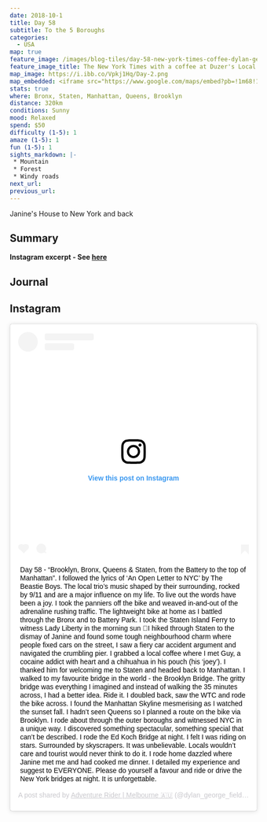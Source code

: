 ```yaml
---
date: 2018-10-1
title: Day 58
subtitle: To the 5 Boroughs
categories:
  - USA
map: true
feature_image: /images/blog-tiles/day-58-new-york-times-coffee-dylan-george-field.JPG
feature_image_title: The New York Times with a coffee at Duzer's Local Café, Staten Island, New York, USA
map_image: https://i.ibb.co/Vpkj1Hq/Day-2.png
map_embedded: <iframe src="https://www.google.com/maps/embed?pb=!1m68!1m12!1m3!1d385968.38866597303!2d-73.85626927287744!3d40.90745630767024!2m3!1f0!2f0!3f0!3m2!1i1024!2i768!4f13.1!4m53!3e0!4m5!1s0x89e87460a6f831db%3A0x40f9029978d74083!2sMilford%2C%20CT%2C%20USA!3m2!1d41.230697899999996!2d-73.064036!4m5!1s0x89c2590162907fc7%3A0xe0bcd56532f8916d!2sGrand%20Central%20Station%2C%20East%2041st%20Street%2C%20New%20York%2C%20NY%2C%20USA!3m2!1d40.750912199999995!2d-73.977026!4m5!1s0x89c25a137caafabf%3A0x8d78325cd63cf060!2sStaten%20Island%20Ferry%2C%20South%20Street%2C%20New%20York%2C%20NY%2C%20USA!3m2!1d40.7013706!2d-74.01336909999999!4m4!2s40.62885%2C-74.0799417!3m2!1d40.62885!2d-74.07994169999999!4m5!1s0x89c25a19881b83fb%3A0x979b0a4fe0492ce6!2sWorld%20Trade%20Center%2C%20Manhattan%2C%20New%20York%2C%20NY%2C%20USA!3m2!1d40.711801099999995!2d-74.0131196!4m5!1s0x89c25a2343ce7b2b%3A0x2526ddba7abd465c!2sBrooklyn%20Bridge%2C%20Brooklyn%20Bridge%2C%20New%20York%2C%20NY%2C%20USA!3m2!1d40.7060855!2d-73.9968643!4m4!2s40.663975%2C-73.8373028!3m2!1d40.663975!2d-73.8373028!4m5!1s0x89c25fa191b4692b%3A0xe573e64fb17e324a!2sJackson%20Heights%2C%20Queens%2C%20NY%2C%20USA!3m2!1d40.7556818!2d-73.8830701!4m5!1s0x89e87460a6f831db%3A0x40f9029978d74083!2sMilford%2C%20CT%2C%20USA!3m2!1d41.230697899999996!2d-73.064036!5e0!3m2!1sen!2sau!4v1577505466903!5m2!1sen!2sau" width="100%" height="500" frameborder="0" style="border:0;" allowfullscreen=""></iframe>
stats: true
where: Bronx, Staten, Manhattan, Queens, Brooklyn
distance: 320km
conditions: Sunny
mood: Relaxed
spend: $50
difficulty (1-5): 1 
amaze (1-5): 1
fun (1-5): 1
sights_markdown: |-
 * Mountain
 * Forest
 * Windy roads
next_url:
previous_url:
---
```

Janine's House to New York and back

## Summary
<p><strong>Instagram excerpt - See <a href="#instagram">here</a></strong></p>

## Journal

<h2><div id="instagram">Instagram</div></h2>

<div style="display:flex;justify-content:center">
  <blockquote class="instagram-media" data-instgrm-captioned data-instgrm-permalink="https://www.instagram.com/p/BorqWQyghEJ/?utm_source=ig_embed&amp;utm_campaign=loading" data-instgrm-version="12" style=" background:#FFF; border:0; border-radius:3px; box-shadow:0 0 1px 0 rgba(0,0,0,0.5),0 1px 10px 0 rgba(0,0,0,0.15); margin: 1px; max-width:540px; min-width:326px; padding:0; width:99.375%; width:-webkit-calc(100% - 2px); width:calc(100% - 2px);"><div style="padding:16px;"> <a href="https://www.instagram.com/p/BorqWQyghEJ/?utm_source=ig_embed&amp;utm_campaign=loading" style=" background:#FFFFFF; line-height:0; padding:0 0; text-align:center; text-decoration:none; width:100%;" target="_blank"> <div style=" display: flex; flex-direction: row; align-items: center;"> <div style="background-color: #F4F4F4; border-radius: 50%; flex-grow: 0; height: 40px; margin-right: 14px; width: 40px;"></div> <div style="display: flex; flex-direction: column; flex-grow: 1; justify-content: center;"> <div style=" background-color: #F4F4F4; border-radius: 4px; flex-grow: 0; height: 14px; margin-bottom: 6px; width: 100px;"></div> <div style=" background-color: #F4F4F4; border-radius: 4px; flex-grow: 0; height: 14px; width: 60px;"></div></div></div><div style="padding: 19% 0;"></div> <div style="display:block; height:50px; margin:0 auto 12px; width:50px;"><svg width="50px" height="50px" viewBox="0 0 60 60" version="1.1" xmlns="https://www.w3.org/2000/svg" xmlns:xlink="https://www.w3.org/1999/xlink"><g stroke="none" stroke-width="1" fill="none" fill-rule="evenodd"><g transform="translate(-511.000000, -20.000000)" fill="#000000"><g><path d="M556.869,30.41 C554.814,30.41 553.148,32.076 553.148,34.131 C553.148,36.186 554.814,37.852 556.869,37.852 C558.924,37.852 560.59,36.186 560.59,34.131 C560.59,32.076 558.924,30.41 556.869,30.41 M541,60.657 C535.114,60.657 530.342,55.887 530.342,50 C530.342,44.114 535.114,39.342 541,39.342 C546.887,39.342 551.658,44.114 551.658,50 C551.658,55.887 546.887,60.657 541,60.657 M541,33.886 C532.1,33.886 524.886,41.1 524.886,50 C524.886,58.899 532.1,66.113 541,66.113 C549.9,66.113 557.115,58.899 557.115,50 C557.115,41.1 549.9,33.886 541,33.886 M565.378,62.101 C565.244,65.022 564.756,66.606 564.346,67.663 C563.803,69.06 563.154,70.057 562.106,71.106 C561.058,72.155 560.06,72.803 558.662,73.347 C557.607,73.757 556.021,74.244 553.102,74.378 C549.944,74.521 548.997,74.552 541,74.552 C533.003,74.552 532.056,74.521 528.898,74.378 C525.979,74.244 524.393,73.757 523.338,73.347 C521.94,72.803 520.942,72.155 519.894,71.106 C518.846,70.057 518.197,69.06 517.654,67.663 C517.244,66.606 516.755,65.022 516.623,62.101 C516.479,58.943 516.448,57.996 516.448,50 C516.448,42.003 516.479,41.056 516.623,37.899 C516.755,34.978 517.244,33.391 517.654,32.338 C518.197,30.938 518.846,29.942 519.894,28.894 C520.942,27.846 521.94,27.196 523.338,26.654 C524.393,26.244 525.979,25.756 528.898,25.623 C532.057,25.479 533.004,25.448 541,25.448 C548.997,25.448 549.943,25.479 553.102,25.623 C556.021,25.756 557.607,26.244 558.662,26.654 C560.06,27.196 561.058,27.846 562.106,28.894 C563.154,29.942 563.803,30.938 564.346,32.338 C564.756,33.391 565.244,34.978 565.378,37.899 C565.522,41.056 565.552,42.003 565.552,50 C565.552,57.996 565.522,58.943 565.378,62.101 M570.82,37.631 C570.674,34.438 570.167,32.258 569.425,30.349 C568.659,28.377 567.633,26.702 565.965,25.035 C564.297,23.368 562.623,22.342 560.652,21.575 C558.743,20.834 556.562,20.326 553.369,20.18 C550.169,20.033 549.148,20 541,20 C532.853,20 531.831,20.033 528.631,20.18 C525.438,20.326 523.257,20.834 521.349,21.575 C519.376,22.342 517.703,23.368 516.035,25.035 C514.368,26.702 513.342,28.377 512.574,30.349 C511.834,32.258 511.326,34.438 511.181,37.631 C511.035,40.831 511,41.851 511,50 C511,58.147 511.035,59.17 511.181,62.369 C511.326,65.562 511.834,67.743 512.574,69.651 C513.342,71.625 514.368,73.296 516.035,74.965 C517.703,76.634 519.376,77.658 521.349,78.425 C523.257,79.167 525.438,79.673 528.631,79.82 C531.831,79.965 532.853,80.001 541,80.001 C549.148,80.001 550.169,79.965 553.369,79.82 C556.562,79.673 558.743,79.167 560.652,78.425 C562.623,77.658 564.297,76.634 565.965,74.965 C567.633,73.296 568.659,71.625 569.425,69.651 C570.167,67.743 570.674,65.562 570.82,62.369 C570.966,59.17 571,58.147 571,50 C571,41.851 570.966,40.831 570.82,37.631"></path></g></g></g></svg></div><div style="padding-top: 8px;"> <div style=" color:#3897f0; font-family:Arial,sans-serif; font-size:14px; font-style:normal; font-weight:550; line-height:18px;"> View this post on Instagram</div></div><div style="padding: 12.5% 0;"></div> <div style="display: flex; flex-direction: row; margin-bottom: 14px; align-items: center;"><div> <div style="background-color: #F4F4F4; border-radius: 50%; height: 12.5px; width: 12.5px; transform: translateX(0px) translateY(7px);"></div> <div style="background-color: #F4F4F4; height: 12.5px; transform: rotate(-45deg) translateX(3px) translateY(1px); width: 12.5px; flex-grow: 0; margin-right: 14px; margin-left: 2px;"></div> <div style="background-color: #F4F4F4; border-radius: 50%; height: 12.5px; width: 12.5px; transform: translateX(9px) translateY(-18px);"></div></div><div style="margin-left: 8px;"> <div style=" background-color: #F4F4F4; border-radius: 50%; flex-grow: 0; height: 20px; width: 20px;"></div> <div style=" width: 0; height: 0; border-top: 2px solid transparent; border-left: 6px solid #f4f4f4; border-bottom: 2px solid transparent; transform: translateX(16px) translateY(-4px) rotate(30deg)"></div></div><div style="margin-left: auto;"> <div style=" width: 0px; border-top: 8px solid #F4F4F4; border-right: 8px solid transparent; transform: translateY(16px);"></div> <div style=" background-color: #F4F4F4; flex-grow: 0; height: 12px; width: 16px; transform: translateY(-4px);"></div> <div style=" width: 0; height: 0; border-top: 8px solid #F4F4F4; border-left: 8px solid transparent; transform: translateY(-4px) translateX(8px);"></div></div></div></a> <p style=" margin:8px 0 0 0; padding:0 4px;"> <a href="https://www.instagram.com/p/BorqWQyghEJ/?utm_source=ig_embed&amp;utm_campaign=loading" style=" color:#000; font-family:Arial,sans-serif; font-size:14px; font-style:normal; font-weight:normal; line-height:17px; text-decoration:none; word-wrap:break-word;" target="_blank">Day 58 - “Brooklyn, Bronx, Queens &amp; Staten, from the Battery to the top of Manhattan”. I followed the lyrics of ‘An Open Letter to NYC’ by The Beastie Boys. The local trio’s music shaped by their surrounding, rocked by 9/11 and are a major influence on my life. To live out the words have been a joy. I took the panniers off the bike and weaved in-and-out of the adrenaline rushing traffic. The lightweight bike at home as I battled through the Bronx and to Battery Park. I took the Staten Island Ferry to witness Lady Liberty in the morning sun 🗽I hiked through Staten to the dismay of Janine and found some tough neighbourhood charm where people fixed cars on the street, I saw a fiery car accident argument and navigated the crumbling pier. I grabbed a local coffee where I met Guy, a cocaine addict with heart and a chihuahua in his pouch (his ‘joey’). I thanked him for welcoming me to Staten and headed back to Manhattan. I walked to my favourite bridge in the world - the Brooklyn Bridge. The gritty bridge was everything I imagined and instead of walking the 35 minutes across, I had a better idea. Ride it. I doubled back, saw the WTC and rode the bike across. I found the Manhattan Skyline mesmerising as I watched the sunset fall. I hadn’t seen Queens so I planned a route on the bike via Brooklyn. I rode about through the outer boroughs and witnessed NYC in a unique way. I discovered something spectacular, something special that can’t be described. I rode the Ed Koch Bridge at night. I felt I was riding on stars. Surrounded by skyscrapers. It was unbelievable. Locals wouldn’t care and tourist would never think to do it. I rode home dazzled where Janine met me and had cooked me dinner. I detailed my experience and suggest to EVERYONE. Please do yourself a favour and ride or drive the New York bridges at night. It is unforgettable.</a></p> <p style=" color:#c9c8cd; font-family:Arial,sans-serif; font-size:14px; line-height:17px; margin-bottom:0; margin-top:8px; overflow:hidden; padding:8px 0 7px; text-align:center; text-overflow:ellipsis; white-space:nowrap;">A post shared by <a href="https://www.instagram.com/dylan_george_field/?utm_source=ig_embed&amp;utm_campaign=loading" style=" color:#c9c8cd; font-family:Arial,sans-serif; font-size:14px; font-style:normal; font-weight:normal; line-height:17px;" target="_blank"> Adventure Rider | Melbourne 🇦🇺</a> (@dylan_george_field) on <time style=" font-family:Arial,sans-serif; font-size:14px; line-height:17px;" datetime="2018-10-08T18:29:24+00:00">Oct 8, 2018 at 11:29am PDT</time></p></div></blockquote> <script async src="//www.instagram.com/embed.js"></script>
</div>